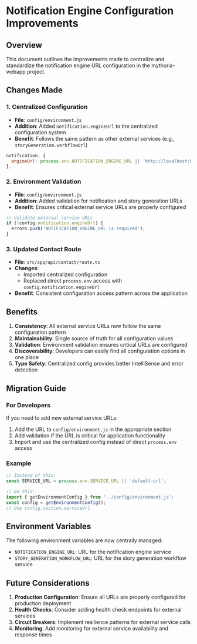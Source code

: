 # Notification Engine Configuration Improvements

## Overview
This document outlines the improvements made to centralize and standardize the notification engine URL configuration in the mythoria-webapp project.

## Changes Made

### 1. Centralized Configuration
- **File**: `config/environment.js`
- **Addition**: Added `notification.engineUrl` to the centralized configuration system
- **Benefit**: Follows the same pattern as other external services (e.g., `storyGeneration.workflowUrl`)

```javascript
notification: {
  engineUrl: process.env.NOTIFICATION_ENGINE_URL || 'http://localhost:8081',
},
```

### 2. Environment Validation
- **File**: `config/environment.js`
- **Addition**: Added validation for notification and story generation URLs
- **Benefit**: Ensures critical external service URLs are properly configured

```javascript
// Validate external service URLs
if (!config.notification.engineUrl) {
  errors.push('NOTIFICATION_ENGINE_URL is required');
}
```

### 3. Updated Contact Route
- **File**: `src/app/api/contact/route.ts`
- **Changes**: 
  - Imported centralized configuration
  - Replaced direct `process.env` access with `config.notification.engineUrl`
- **Benefit**: Consistent configuration access pattern across the application

## Benefits

1. **Consistency**: All external service URLs now follow the same configuration pattern
2. **Maintainability**: Single source of truth for all configuration values
3. **Validation**: Environment validation ensures critical URLs are configured
4. **Discoverability**: Developers can easily find all configuration options in one place
5. **Type Safety**: Centralized config provides better IntelliSense and error detection

## Migration Guide

### For Developers
If you need to add new external service URLs:

1. Add the URL to `config/environment.js` in the appropriate section
2. Add validation if the URL is critical for application functionality
3. Import and use the centralized config instead of direct `process.env` access

### Example
```typescript
// Instead of this:
const SERVICE_URL = process.env.SERVICE_URL || 'default-url';

// Do this:
import { getEnvironmentConfig } from '../config/environment.js';
const config = getEnvironmentConfig();
// Use config.section.serviceUrl
```

## Environment Variables

The following environment variables are now centrally managed:

- `NOTIFICATION_ENGINE_URL`: URL for the notification engine service
- `STORY_GENERATION_WORKFLOW_URL`: URL for the story generation workflow service

## Future Considerations

1. **Production Configuration**: Ensure all URLs are properly configured for production deployment
2. **Health Checks**: Consider adding health check endpoints for external services
3. **Circuit Breakers**: Implement resilience patterns for external service calls
4. **Monitoring**: Add monitoring for external service availability and response times

